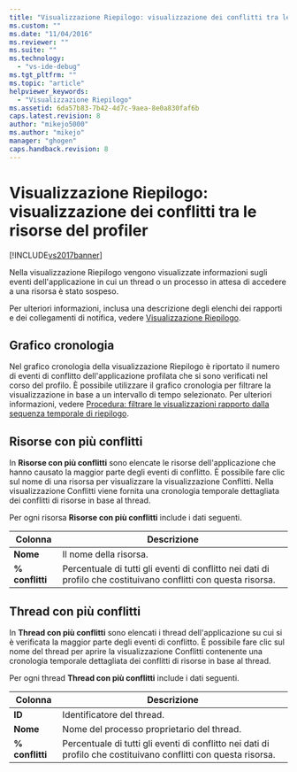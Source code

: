 ```yaml
---
title: "Visualizzazione Riepilogo: visualizzazione dei conflitti tra le risorse del profiler | Microsoft Docs"
ms.custom: ""
ms.date: "11/04/2016"
ms.reviewer: ""
ms.suite: ""
ms.technology: 
  - "vs-ide-debug"
ms.tgt_pltfrm: ""
ms.topic: "article"
helpviewer_keywords: 
  - "Visualizzazione Riepilogo"
ms.assetid: 6da57b83-7b42-4d7c-9aea-8e0a830faf6b
caps.latest.revision: 8
author: "mikejo5000"
ms.author: "mikejo"
manager: "ghogen"
caps.handback.revision: 8
---
```

# Visualizzazione Riepilogo: visualizzazione dei conflitti tra le risorse del profiler
[!INCLUDE[vs2017banner](../code-quality/includes/vs2017banner.md)]

Nella visualizzazione Riepilogo vengono visualizzate informazioni sugli eventi dell'applicazione in cui un thread o un processo in attesa di accedere a una risorsa è stato sospeso.  
  
 Per ulteriori informazioni, inclusa una descrizione degli elenchi dei rapporti e dei collegamenti di notifica, vedere [Visualizzazione Riepilogo](../profiling/summary-view.md).  
  
## Grafico cronologia  
 Nel grafico cronologia della visualizzazione Riepilogo è riportato il numero di eventi di conflitto dell'applicazione profilata che si sono verificati nel corso del profilo.  È possibile utilizzare il grafico cronologia per filtrare la visualizzazione in base a un intervallo di tempo selezionato.  Per ulteriori informazioni, vedere [Procedura: filtrare le visualizzazioni rapporto dalla sequenza temporale di riepilogo](../profiling/how-to-filter-report-views-from-the-summary-timeline.md).  
  
## Risorse con più conflitti  
 In **Risorse con più conflitti** sono elencate le risorse dell'applicazione che hanno causato la maggior parte degli eventi di conflitto.  È possibile fare clic sul nome di una risorsa per visualizzare la visualizzazione Conflitti.  Nella visualizzazione Conflitti viene fornita una cronologia temporale dettagliata dei conflitti di risorse in base al thread.  
  
 Per ogni risorsa **Risorse con più conflitti** include i dati seguenti.  
  
|Colonna|Descrizione|  
|-------------|-----------------|  
|**Nome**|Il nome della risorsa.|  
|**% conflitti**|Percentuale di tutti gli eventi di conflitto nei dati di profilo che costituivano conflitti con questa risorsa.|  
  
## Thread con più conflitti  
 In **Thread con più conflitti** sono elencati i thread dell'applicazione su cui si è verificata la maggior parte degli eventi di conflitto.  È possibile fare clic sul nome del thread per aprire la visualizzazione Conflitti contenente una cronologia temporale dettagliata dei conflitti di risorse in base al thread.  
  
 Per ogni thread **Thread con più conflitti** include i dati seguenti.  
  
|Colonna|Descrizione|  
|-------------|-----------------|  
|**ID**|Identificatore del thread.|  
|**Nome**|Nome del processo proprietario del thread.|  
|**% conflitti**|Percentuale di tutti gli eventi di conflitto nei dati di profilo che costituivano conflitti con questa risorsa.|